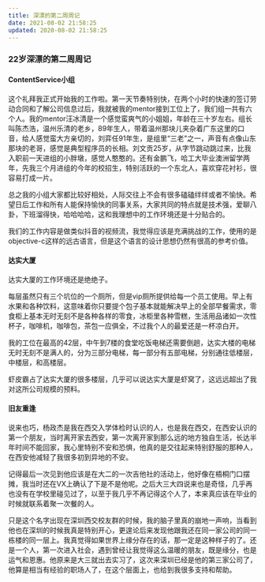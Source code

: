 ```yaml
---
title: 深漂的第二周周记
date: 2021-08-02 21:58:25
updated: 2020-08-02 21:58:25
---
```


### 22岁深漂的第二周周记

#### ContentService小组

这个礼拜我正式开始我的工作啦。第一天节奏特别快，在两个小时的快速的签订劳动合同和了解公司信息过后，我就被我的mentor接到工位上了，我们组一共有六个人。我的mentor汪冰清是一个感觉蛮爽气的小姐姐，年龄在三十岁左右。组长叫陈杰浩，温州乐清的老乡，89年生人，带着温州那块儿夹杂着广东这里的口音，给人感觉蛮大方亲切的，刘弈任91年生，是组里“三老”之一，声音有点像山东那块的老哥，感觉是典型程序员的长相。刘文贡25岁，从字节跳动跳过来，比我入职前一天进组的小胖墩，感觉人憨憨的。还有金鹏飞，哈工大毕业澳洲留学两年，先我三个月进组的今年的校招生，特别活跃的一个东北人，喜欢穿花衬衫，很容易打成一片。

总之我的小组大家都比较好相处，人际交往上不会有很多磕磕绊绊或者不愉快。希望日后工作和所有人能保持愉快的同事关系，大家共同的特点就是技术强，爱聊八卦，下班溜得快，哈哈哈哈，这和我理想中的工作环境还是十分贴合的。

我们的工作内容是做类似抖音的视频流，我觉得应该是充满挑战的工作，使用的是objective-c这样的远古语言，但是这个语言的设计思想仍然有很高的参考价值。

#### 达实大厦

达实大厦的工作环境还是绝绝子。

每层虽然只有三个坑位的一个厕所，但是vip厕所提供给每一个员工使用。早上有水果和各种饮料，这意味着你只要提个包子基本就能解决早上的全部早餐需求，零食柜上基本无时无刻不是各种各样的零食，冰柜里各种雪糕，生活用品诸如一次性杯子，咖啡机，咖啡包，茶包一应俱全，不过我个人的最爱还是一杯凉白开。

我的工位在最高的42层，中午到7楼的食堂吃饭电梯还需要倒趟，达实大楼的电梯无时无刻不是满人的，分为三部分电梯，每一部分有五部电梯，分别通往低楼层，中楼层，和高楼层。

虾皮霸占了达实大厦的很多楼层，几乎可以说达实大厦是虾窝了，这远远超出了我对这所公司规模的预料。

#### 旧友重逢

说来也巧，杨政杰是我在西交入学体检时认识的人，也是我在西交，在西安认识的第一个朋友，当时离开家去西安，第一次离开家到那么远的地方独自生活，长达半年时间不能回家，我心里特别不安和恐惧，他真的是交往起来特别舒服的那种人，在西安他减轻了我很多初到异地的不安。

记得最后一次见到他应该是在大二的一次吉他社的活动上，他好像在梧桐门口摆摊，我当时还在VX上确认了下是不是他呢。之后大三大四说来也是奇怪，几乎再也没有在学校里碰见过了，以至于我几乎不再记得这个人了，本来真应该在毕业的时候就联系着聚一次餐的人。

只是这个名字出现在深圳西交校友群的时候，我的脑子里真的崩地一声响，当看到他也在深圳的时候我真是特别开心，更遑论后来发现他跟我还在同一家公司的同一栋楼的同一层上。我真觉得如果世界上缘分存在的话，那一定是这种样子的了。还是一个人，第一次进入社会，遇到曾经让我觉得这么温暖的朋友，既是缘分，也是运气和恩惠。他原来是大三就出去实习了，这次来深圳已经是他的第三家公司了，他算是相当有经验的职场人了，在这个层面上，也给到我很多支持和帮助。

